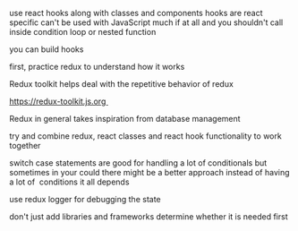 use react hooks along with classes and components hooks are react specific can't be used with JavaScript much if at all and you shouldn't call inside condition loop or nested function  

you can build hooks  

first, practice redux to understand how it works 

Redux toolkit helps deal with the repetitive behavior of redux 

https://redux-toolkit.js.org 

Redux in general takes inspiration from database management 

try and combine redux, react classes and react hook functionality to work together 

switch case statements are good for handling a lot of conditionals but sometimes in your could there might be a better approach instead of having a lot of  conditions it all depends 

use redux logger for debugging the state 

don't just add libraries and frameworks determine whether it is needed first